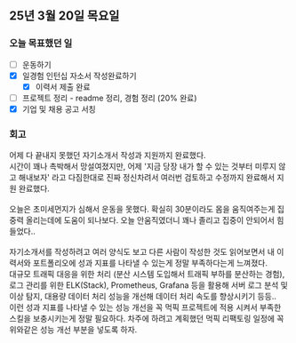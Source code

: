 ## 25년 3월 20일 목요일

### 오늘 목표했던 일
- [ ] 운동하기 
- [x] 일경험 인턴십 자소서 작성완료하기 
  - [x] 이력서 제출 완료
- [ ] 프로젝트 정리 - readme 정리, 경험 정리 (20% 완료)
- [x] 기업 및 채용 공고 서칭 

### 회고 
어제 다 끝내지 못했던 자기소개서 작성과 지원까지 완료했다. </br>
시간이 꽤나 촉박해서 망설여졌지만, 어제 '지금 당장 내가 할 수 있는 것부터 미루지 않고 해내보자' 라고 다짐한대로 진짜 정신차려서 여러번 검토하고 수정까지 완료해서 지원 완료했다.
</br>
</br>
오늘은 초미세먼지가 심해서 운동을 못했다. 확실히 30분이라도 몸을 움직여주는게 집중력 올리는데에 도움이 되나보다. 오늘 안움직였더니 꽤나 졸리고 집중이 안되어서 힘들었다..
</br>
</br>
자기소개서를 작성하려고 여러 양식도 보고 다른 사람이 작성한 것도 읽어보면서 내 이력서와 포트폴리오에 성과 지표를 나타낼 수 있는게 정말 부족하다는게 느껴졌다. 
</br>
대규모 트래픽 대응을 위한 처리 (분산 시스템 도입해서 트래픽 부하를 분산하는 경험), 로그 관리를 위한 ELK(Stack), Prometheus, Grafana 등을 활용해 서버 로그 분석 및 이상 탐지,  대용량 데이터 처리 성능을 개선해 데이터 처리 속도를 향상시키기 등등.. 
</br>
이런 성과 지표를 나타낼 수 있는 성능 개선을 꼭 먹픽 프로젝트에 적용 시켜서 부족한 스킬을 보충시키는게 정말 필요하다. 
차주에 하려고 계획했던 먹픽 리팩토링 일정에 꼭 위와같은 성능 개선 부분을 넣도록 하자. 
